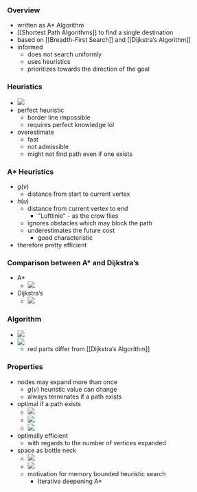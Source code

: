 ### Overview
+ written as A* Algorithm
+ [[Shortest Path Algorithms]] to find a single destination
+ based on [[Breadth-First Search]] and [[Dijkstra’s Algorithm]]
+ informed
	+ does not search uniformly
	+ uses heuristics
	+ prioritizes towards the direction of the goal

### Heuristics
+ ![](Pasted%20image%2020231003144622.png)
+ perfect heuristic
	+ border line impossible
	+ requires perfect knowledge lol
+ overestimate
	+ fast
	+ not admissible
	+ might not find path even if one exists

### A* Heuristics
+ $g(v)$
	+ distance from start to current vertex
+ $h(u)$
	+ distance from current vertex to end
		+ "Luftlinie" - as the crow flies
	+ ignores obstacles which may block the path
	+ underestimates the future cost
		+ good characteristic
+ therefore pretty efficient

### Comparison between A* and Dijkstra’s
+ A*
	+ ![](Pasted%20image%2020231003140500.png)
+ Dijkstra’s
	+ ![](Pasted%20image%2020231003140512.png)

### Algorithm
+ ![](Pasted%20image%2020231003140811.png)
+ ![](Pasted%20image%2020231003141556.png)
	+ red parts differ from [[Dijkstra’s Algorithm]]

### Properties
+ nodes may expand more than once
	+ $g(v)$ heuristic value can change
	+ always terminates if a path exists
+ optimal if a path exists
	+ ![](Pasted%20image%2020231003143638.png)
	+ ![](Pasted%20image%2020231003143841.png)
	+ ![](Pasted%20image%2020231003144431.png)
+ optimally efficient
	+ with regards to the number of vertices expanded
+ space as bottle neck
	+ ![](Pasted%20image%2020231003145200.png)
	+ ![](Pasted%20image%2020231003145208.png)
	+ motivation for memory bounded heuristic search
		+ Iterative deepening A*
